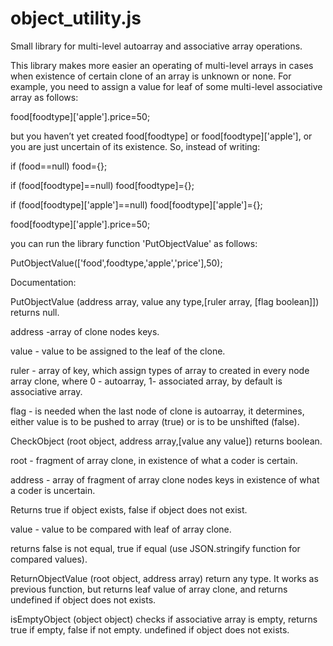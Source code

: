 # object_utility.js
Small library for multi-level autoarray and associative array operations.

This library makes more easier an operating of multi-level arrays in cases when existence of certain clone of an array is unknown or none.
For example, you need to assign a value for leaf of some multi-level associative array as follows: 

food[foodtype]['apple'].price=50;

but you haven’t yet created food[foodtype] or food[foodtype]['apple'], or you are just uncertain of its existence.
So, instead of writing:

if (food==null) food={};

if (food[foodtype]==null) food[foodtype]={};

if (food[foodtype]['apple']==null) food[foodtype]['apple']={};

food[foodtype]['apple'].price=50;

you can run the library function 'PutObjectValue' as follows: 

PutObjectValue(['food',foodtype,'apple','price'],50);

Documentation:

PutObjectValue (address array, value any type,[ruler array, [flag boolean]]) returns null. 

address -array of clone nodes keys.

value - value to be assigned to the leaf of the clone.

ruler - array of key, which assign types of array to created in every node array clone, where 0 - autoarray, 1- associated array, by default is associative array.

flag - is needed when the last node of clone is autoarray, it determines, either value is to be pushed to array (true) or is to be unshifted (false).

CheckObject (root object, address array,[value any value]) returns boolean.

  root - fragment of array clone, in existence of what a coder is certain.
  
  address  - array of fragment of array clone nodes keys in existence of what a coder is uncertain.
  
  Returns  true if object exists, false if object does not exist.
   
  
  value - value to be compared with leaf of array clone.
  
  returns false is not equal, true if equal (use JSON.stringify function for compared values).

ReturnObjectValue (root object, address array) return any type. It works as previous function, but returns leaf value of array clone, and returns undefined if object does not exists.
 
isEmptyObject (object object) checks if associative array is empty, returns true if empty, false if not empty. undefined if object does not exists.
